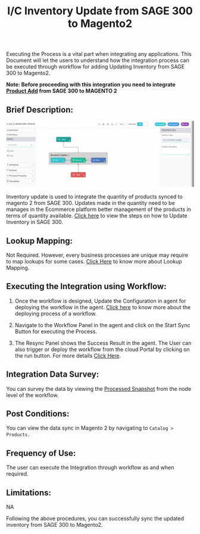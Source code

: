 ﻿---
title: "I/C Inventory Update from SAGE 300 to Magento2"
toc: true
tag: developers
category: "Integration"
menus: 
    sagemagentointegration:
        title: "I/C Inventory Update"
        icon: fa fa-wpexplorer
        identifier: sage300magentoinventoryupdate
---

Executing the Process is a vital part when integrating any applications. This Document will let the users to understand how the integration process can be executed through workflow for adding Updating Inventory from SAGE 300 to Magento2. 

**Note: Before proceeding with this integration you need to integrate [Product Add](/integration/ic-product-add/) from SAGE 300 to MAGENTO 2**

## Brief Description:
![invupdate1](\staticfiles\integration\Sage300-Magento\invupdate1.png)

Inventory update is used to integrate the quantity of products synced to magento 2 from SAGE 300. Updates made in the quantity need to be manages in the Ecommerce platform better management of the products in terms of quantity available. [Click here](/connectors/sage300/) to view the steps on how to Update Inventory in SAGE 300. 

## Lookup Mapping:

Not Required. However, every business processes are unique may require to map lookups for some cases. [Click Here](/transformation/using-lookups-for-value-exchange/) to know more about Lookup Mapping.

## Executing the Integration using Workflow:

1.	Once the workflow is designed, Update the Configuration in agent for deploying the workflow in the agent. [Click here](/workflow/deploying-and-executing/) to know more about the deploying process of a workflow.

2.	Navigate to the Workflow Panel in the agent and click on the Start Sync Button for executing the Process.

3. The Resync Panel shows the Success Result in the agent. The User can also trigger or deploy the workflow from the cloud Portal by clicking on the run button. For more details [Click Here](/workflow/deploying-and-executing/#executing-the-workflow).
 
## Integration Data Survey:

You can survey the data by viewing the [Processed Snapshot](/workflow/list-of-snapshot/)  from the node level of the workflow.

## Post Conditions:

You can view the data sync in Magento 2 by navigating to `Catalog > Products.`

## Frequency of Use:
The user can execute the Integration through workflow as and when required. 

## Limitations:
NA

Following the above procedures, you can successfully sync the updated inventory from SAGE 300 to Magento2.


